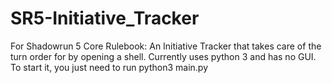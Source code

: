 # SR5-Initiative_Tracker
For Shadowrun 5 Core Rulebook: An Initiative Tracker that takes care of the turn order for by opening a shell. Currently uses python 3 and has no GUI.
To start it, you just need to run python3 main.py

